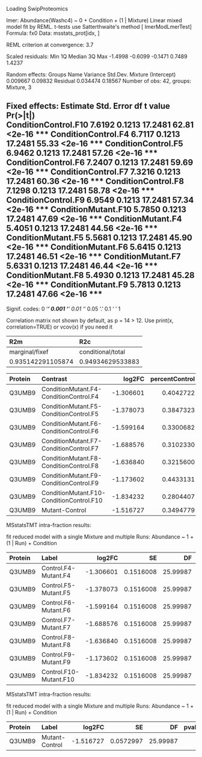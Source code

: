 Loading SwipProteomics

lmer: Abundance(Washc4) ~ 0 + Condition + (1 | Mixture)
Linear mixed model fit by REML. t-tests use Satterthwaite's method [
lmerModLmerTest]
Formula: fx0
   Data: msstats_prot[idx, ]

REML criterion at convergence: 3.7

Scaled residuals: 
    Min      1Q  Median      3Q     Max 
-1.4998 -0.6099 -0.1471  0.7489  1.4237 

Random effects:
 Groups   Name        Variance Std.Dev.
 Mixture  (Intercept) 0.009667 0.09832 
 Residual             0.034474 0.18567 
Number of obs: 42, groups:  Mixture, 3

Fixed effects:
                     Estimate Std. Error      df t value Pr(>|t|)    
ConditionControl.F10   7.6192     0.1213 17.2481   62.81   <2e-16 ***
ConditionControl.F4    6.7117     0.1213 17.2481   55.33   <2e-16 ***
ConditionControl.F5    6.9462     0.1213 17.2481   57.26   <2e-16 ***
ConditionControl.F6    7.2407     0.1213 17.2481   59.69   <2e-16 ***
ConditionControl.F7    7.3216     0.1213 17.2481   60.36   <2e-16 ***
ConditionControl.F8    7.1298     0.1213 17.2481   58.78   <2e-16 ***
ConditionControl.F9    6.9549     0.1213 17.2481   57.34   <2e-16 ***
ConditionMutant.F10    5.7850     0.1213 17.2481   47.69   <2e-16 ***
ConditionMutant.F4     5.4051     0.1213 17.2481   44.56   <2e-16 ***
ConditionMutant.F5     5.5681     0.1213 17.2481   45.90   <2e-16 ***
ConditionMutant.F6     5.6415     0.1213 17.2481   46.51   <2e-16 ***
ConditionMutant.F7     5.6331     0.1213 17.2481   46.44   <2e-16 ***
ConditionMutant.F8     5.4930     0.1213 17.2481   45.28   <2e-16 ***
ConditionMutant.F9     5.7813     0.1213 17.2481   47.66   <2e-16 ***
---
Signif. codes:  0 ‘***’ 0.001 ‘**’ 0.01 ‘*’ 0.05 ‘.’ 0.1 ‘ ’ 1

Correlation matrix not shown by default, as p = 14 > 12.
Use print(x, correlation=TRUE)  or
    vcov(x)        if you need it



|R2m               |R2c               |
|:-----------------|:-----------------|
|marginal/fixef    |conditional/total |
|0.935142291105874 |0.94934629533883  |


|Protein |Contrast                                 |    log2FC| percentControl| Tstatistic| Pvalue|        SE|       DF|isSingular |
|:-------|:----------------------------------------|---------:|--------------:|----------:|------:|---------:|--------:|:----------|
|Q3UMB9  |ConditionMutant.F4-ConditionControl.F4   | -1.306601|      0.4042722|  -8.618699|      0| 0.1516008| 25.99986|FALSE      |
|Q3UMB9  |ConditionMutant.F5-ConditionControl.F5   | -1.378073|      0.3847323|  -9.090148|      0| 0.1516008| 25.99986|FALSE      |
|Q3UMB9  |ConditionMutant.F6-ConditionControl.F6   | -1.599164|      0.3300682| -10.548521|      0| 0.1516008| 25.99986|FALSE      |
|Q3UMB9  |ConditionMutant.F7-ConditionControl.F7   | -1.688576|      0.3102330| -11.138308|      0| 0.1516008| 25.99986|FALSE      |
|Q3UMB9  |ConditionMutant.F8-ConditionControl.F8   | -1.636840|      0.3215600| -10.797045|      0| 0.1516008| 25.99986|FALSE      |
|Q3UMB9  |ConditionMutant.F9-ConditionControl.F9   | -1.173602|      0.4433131|  -7.741401|      0| 0.1516008| 25.99986|FALSE      |
|Q3UMB9  |ConditionMutant.F10-ConditionControl.F10 | -1.834232|      0.2804407| -12.099099|      0| 0.1516008| 25.99986|FALSE      |
|Q3UMB9  |Mutant-Control                           | -1.516727|      0.3494779| -26.470069|      0| 0.0572997| 25.99986|FALSE      |

MSstatsTMT intra-fraction results:

fit reduced model with a single Mixture and multiple Runs:
Abundance ~ 1 + (1 | Run) + Condition


|Protein |Label                  |    log2FC|        SE|       DF| pvalue| adj.pvalue|issue |
|:-------|:----------------------|---------:|---------:|--------:|------:|----------:|:-----|
|Q3UMB9  |Control.F4-Mutant.F4   | -1.306601| 0.1516008| 25.99987|      0|          0|NA    |
|Q3UMB9  |Control.F5-Mutant.F5   | -1.378073| 0.1516008| 25.99987|      0|          0|NA    |
|Q3UMB9  |Control.F6-Mutant.F6   | -1.599164| 0.1516008| 25.99987|      0|          0|NA    |
|Q3UMB9  |Control.F7-Mutant.F7   | -1.688576| 0.1516008| 25.99987|      0|          0|NA    |
|Q3UMB9  |Control.F8-Mutant.F8   | -1.636840| 0.1516008| 25.99987|      0|          0|NA    |
|Q3UMB9  |Control.F9-Mutant.F9   | -1.173602| 0.1516008| 25.99987|      0|          0|NA    |
|Q3UMB9  |Control.F10-Mutant.F10 | -1.834232| 0.1516008| 25.99987|      0|          0|NA    |

MSstatsTMT intra-fraction results:

fit reduced model with a single Mixture and multiple Runs:
Abundance ~ 1 + (1 | Run) + Condition


|Protein |Label          |    log2FC|        SE|       DF| pvalue| adj.pvalue|issue |
|:-------|:--------------|---------:|---------:|--------:|------:|----------:|:-----|
|Q3UMB9  |Mutant-Control | -1.516727| 0.0572997| 25.99987|      0|          0|NA    |
